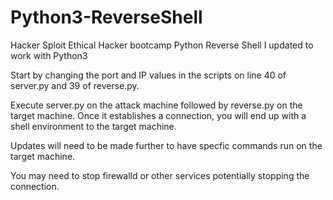 # Python3-ReverseShell
Hacker Sploit Ethical Hacker bootcamp Python Reverse Shell I updated to work with Python3

Start by changing the port and IP values in the scripts on line 40 of server.py and 39 of reverse.py.

Execute server.py on the attack machine followed by reverse.py on the target machine. Once it establishes a connection, you will end up with a shell environment to the target machine. 

Updates will need to be made further to have specfic commands run on the target machine. 

You may need to  stop firewalld or other services potentially stopping the connection. 
